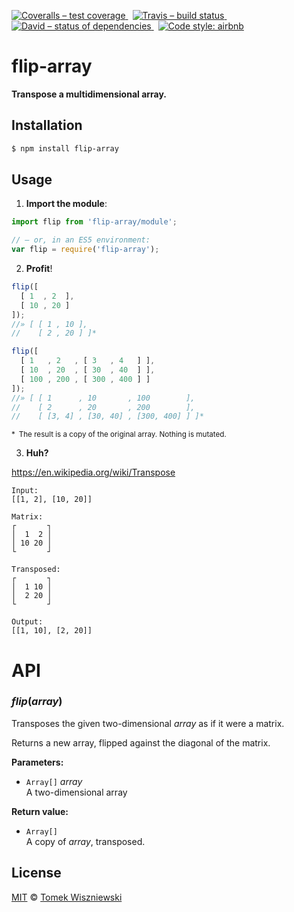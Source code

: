 [![Coveralls – test coverage
](https://img.shields.io/coveralls/tomekwi/flip-array.svg?style=flat-square)
](https://coveralls.io/r/tomekwi/flip-array)
 [![Travis – build status
](https://img.shields.io/travis/tomekwi/flip-array/master.svg?style=flat-square)
](https://travis-ci.org/tomekwi/flip-array)
 [![David – status of dependencies
](https://img.shields.io/david/tomekwi/flip-array.svg?style=flat-square)
](https://david-dm.org/tomekwi/flip-array)
 [![Code style: airbnb
](https://img.shields.io/badge/code%20style-airbnb-blue.svg?style=flat-square)
](https://github.com/airbnb/javascript)




flip-array
==========

**Transpose a multidimensional array.**




Installation
------------

```sh
$ npm install flip-array
```




Usage
-----

1) **Import the module**:

```js
import flip from 'flip-array/module';

// – or, in an ES5 environment:
var flip = require('flip-array');
```


2) **Profit**!

```js
flip([
  [ 1  , 2  ],
  [ 10 , 20 ]
]);
//» [ [ 1 , 10 ],
//    [ 2 , 20 ] ]*

flip([
  [ 1   , 2   , [ 3   , 4   ] ],
  [ 10  , 20  , [ 30  , 40  ] ],
  [ 100 , 200 , [ 300 , 400 ] ]
]);
//» [ [ 1      , 10       , 100        ],
//    [ 2      , 20       , 200        ],
//    [ [3, 4] , [30, 40] , [300, 400] ] ]*
```

<sup>*&ensp;The result is a copy of the original array. Nothing is mutated.</sup>


3) **Huh?**

https://en.wikipedia.org/wiki/Transpose

```
Input:
[[1, 2], [10, 20]]

Matrix:
┌       ┐
│  1  2 │
│ 10 20 │
└       ┘

Transposed:
┌       ┐
│  1 10 │
│  2 20 │
└       ┘

Output:
[[1, 10], [2, 20]]
```




API
===

###  *flip*(*array*)  ###

Transposes the given two-dimensional *array* as if it were a matrix.

Returns a new array, flipped against the diagonal of the matrix.

**Parameters:**
- `Array[]` *array*  
  A two-dimensional array

**Return value:**
- `Array[]`  
  A copy of *array*, transposed.




License
-------

[MIT][] © [Tomek Wiszniewski][]

[MIT]: ./License.md
[Tomek Wiszniewski]: https://github.com/tomekwi
